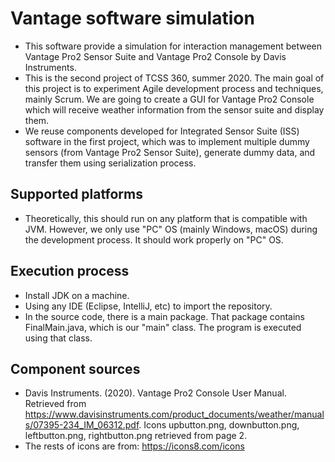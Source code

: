 # Vantage software simulation
- This software provide a simulation for interaction management between Vantage Pro2 Sensor Suite and Vantage Pro2 Console by Davis Instruments.
- This is the second project of TCSS 360, summer 2020. The main goal of this project is to experiment Agile development process and techniques, mainly Scrum. We are going to create a GUI for Vantage Pro2 Console which will receive weather information from the sensor suite and display them.
- We reuse components developed for Integrated Sensor Suite (ISS) software in the first project, which was to implement multiple dummy sensors (from Vantage Pro2 Sensor Suite), generate dummy data, and transfer them using serialization process.


## Supported platforms
- Theoretically, this should run on any platform that is compatible with JVM. However, we only use "PC" OS (mainly Windows, macOS) during the development process. It should work properly on "PC" OS.

## Execution process
- Install JDK on a machine.
- Using any IDE (Eclipse, IntelliJ, etc) to import the repository.
- In the source code, there is a main package. That package contains FinalMain.java, which is our "main" class. The program is executed using that class.

## Component sources
- Davis Instruments. (2020). Vantage Pro2 Console User Manual. Retrieved from https://www.davisinstruments.com/product_documents/weather/manuals/07395-234_IM_06312.pdf. Icons upbutton.png, downbutton.png, leftbutton.png, rightbutton.png retrieved from page 2.
- The rests of icons are from: https://icons8.com/icons
